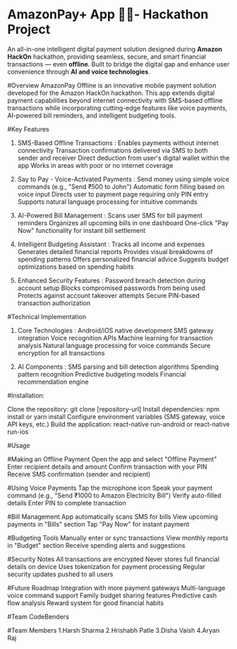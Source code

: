 # AmazonPay+ App 💸📲- Hackathon Project
An all-in-one intelligent digital payment solution designed during **Amazon HackOn** hackathon, providing seamless, secure, and smart financial transactions — even **offline**. Built to bridge the digital gap and enhance user convenience through **AI and voice technologies**.

#Overview
AmazonPay Offline is an innovative mobile payment solution developed for the Amazon HackOn hackathon. This app extends digital payment capabilities beyond internet connectivity with SMS-based offline transactions while incorporating cutting-edge features like voice payments, AI-powered bill reminders, and intelligent budgeting tools.

#Key Features
1. SMS-Based Offline Transactions :
Enables payments without internet connectivity
Transaction confirmations delivered via SMS to both sender and receiver
Direct deduction from user's digital wallet within the app
Works in areas with poor or no internet coverage

2. Say to Pay - Voice-Activated Payments :
Send money using simple voice commands (e.g., "Send ₹500 to John")
Automatic form filling based on voice input
Directs user to payment page requiring only PIN entry
Supports natural language processing for intuitive commands

3. AI-Powered Bill Management :
Scans user SMS for bill payment reminders
Organizes all upcoming bills in one dashboard
One-click "Pay Now" functionality for instant bill settlement

4. Intelligent Budgeting Assistant :
Tracks all income and expenses
Generates detailed financial reports
Provides visual breakdowns of spending patterns
Offers personalized financial advice
Suggests budget optimizations based on spending habits

5. Enhanced Security Features :
Password breach detection during account setup
Blocks compromised passwords from being used
Protects against account takeover attempts
Secure PIN-based transaction authorization


#Technical Implementation

1. Core Technologies :
Android/iOS native development
SMS gateway integration
Voice recognition APIs
Machine learning for transaction analysis
Natural language processing for voice commands
Secure encryption for all transactions


2. AI Components :
SMS parsing and bill detection algorithms
Spending pattern recognition
Predictive budgeting models
Financial recommendation engine


#Installation: 

Clone the repository: git clone [repository-url]
Install dependencies: npm install or yarn install
Configure environment variables (SMS gateway, voice API keys, etc.)
Build the application: react-native run-android or react-native run-ios

#Usage

#Making an Offline Payment
Open the app and select "Offline Payment"
Enter recipient details and amount
Confirm transaction with your PIN
Receive SMS confirmation (sender and recipient)

#Using Voice Payments
Tap the microphone icon
Speak your payment command (e.g., "Send ₹1000 to Amazon Electricity Bill")
Verify auto-filled details
Enter PIN to complete transaction

#Bill Management
App automatically scans SMS for bills
View upcoming payments in "Bills" section
Tap "Pay Now" for instant payment

#Budgeting Tools
Manually enter or sync transactions
View monthly reports in "Budget" section
Receive spending alerts and suggestions

#Security Notes
All transactions are encrypted
Never stores full financial details on device
Uses tokenization for payment processing
Regular security updates pushed to all users

#Future Roadmap
Integration with more payment gateways
Multi-language voice command support
Family budget sharing features
Predictive cash flow analysis
Reward system for good financial habits

#Team
CodeBenders

#Team Members
1.Harsh Sharma
2.Hrishabh Patle
3.Disha Vaish
4.Aryan Raj  
